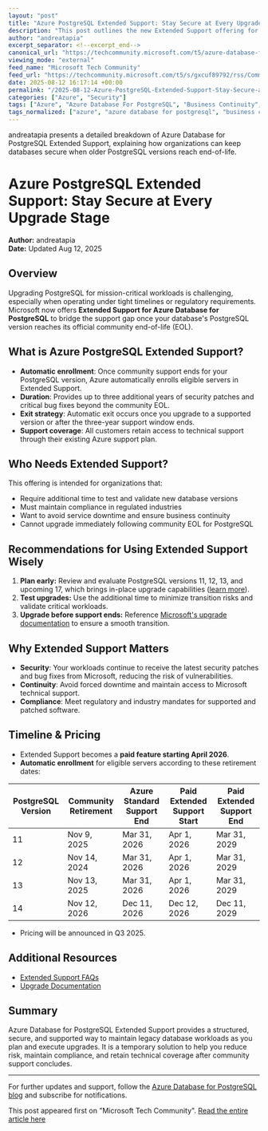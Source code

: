 ```yaml
---
layout: "post"
title: "Azure PostgreSQL Extended Support: Stay Secure at Every Upgrade Stage"
description: "This post outlines the new Extended Support offering for Azure Database for PostgreSQL, providing essential details on how Microsoft helps organizations stay secure and supported even after a PostgreSQL version reaches end-of-life. It covers automatic enrollment, support timelines, eligibility criteria, and actionable guidance for upgrade planning and risk reduction."
author: "andreatapia"
excerpt_separator: <!--excerpt_end-->
canonical_url: "https://techcommunity.microsoft.com/t5/azure-database-for-postgresql/azure-postgresql-extended-support-stay-secure-at-every-stage-of/ba-p/4442283"
viewing_mode: "external"
feed_name: "Microsoft Tech Community"
feed_url: "https://techcommunity.microsoft.com/t5/s/gxcuf89792/rss/Community"
date: 2025-08-12 16:17:14 +00:00
permalink: "/2025-08-12-Azure-PostgreSQL-Extended-Support-Stay-Secure-at-Every-Upgrade-Stage.html"
categories: ["Azure", "Security"]
tags: ["Azure", "Azure Database For PostgreSQL", "Business Continuity", "Cloud Database Management", "Community", "Critical Workloads", "Database Lifecycle", "Database Security", "Downtime Mitigation", "Enterprise Workloads", "Extended Support", "Microsoft Azure", "PostgreSQL Upgrades", "Regulatory Compliance", "Security", "Security Patches", "Technical Support", "Version Retirement"]
tags_normalized: ["azure", "azure database for postgresql", "business continuity", "cloud database management", "community", "critical workloads", "database lifecycle", "database security", "downtime mitigation", "enterprise workloads", "extended support", "microsoft azure", "postgresql upgrades", "regulatory compliance", "security", "security patches", "technical support", "version retirement"]
---
```


andreatapia presents a detailed breakdown of Azure Database for PostgreSQL Extended Support, explaining how organizations can keep databases secure when older PostgreSQL versions reach end-of-life.<!--excerpt_end-->

# Azure PostgreSQL Extended Support: Stay Secure at Every Upgrade Stage

**Author:** andreatapia  
**Date:** Updated Aug 12, 2025

## Overview

Upgrading PostgreSQL for mission-critical workloads is challenging, especially when operating under tight timelines or regulatory requirements. Microsoft now offers **Extended Support for Azure Database for PostgreSQL** to bridge the support gap once your database's PostgreSQL version reaches its official community end-of-life (EOL).

## What is Azure PostgreSQL Extended Support?

- **Automatic enrollment**: Once community support ends for your PostgreSQL version, Azure automatically enrolls eligible servers in Extended Support.
- **Duration**: Provides up to three additional years of security patches and critical bug fixes beyond the community EOL.
- **Exit strategy**: Automatic exit occurs once you upgrade to a supported version or after the three-year support window ends.
- **Support coverage**: All customers retain access to technical support through their existing Azure support plan.

## Who Needs Extended Support?

This offering is intended for organizations that:

- Require additional time to test and validate new database versions
- Must maintain compliance in regulated industries
- Want to avoid service downtime and ensure business continuity
- Cannot upgrade immediately following community EOL for PostgreSQL

## Recommendations for Using Extended Support Wisely

1. **Plan early:** Review and evaluate PostgreSQL versions 11, 12, 13, and upcoming 17, which brings in-place upgrade capabilities ([learn more](https://techcommunity.microsoft.com/blog/adforpostgresql/postgresql-17-general-availability-with-in-place-upgrade-support/4427284)).
2. **Test upgrades:** Use the additional time to minimize transition risks and validate critical workloads.
3. **Upgrade before support ends:** Reference [Microsoft's upgrade documentation](https://learn.microsoft.com/en-us/azure/postgresql/flexible-server/concepts-major-version-upgrade) to ensure a smooth transition.

## Why Extended Support Matters

- **Security**: Your workloads continue to receive the latest security patches and bug fixes from Microsoft, reducing the risk of vulnerabilities.
- **Continuity**: Avoid forced downtime and maintain access to Microsoft technical support.
- **Compliance**: Meet regulatory and industry mandates for supported and patched software.

## Timeline & Pricing

- Extended Support becomes a **paid feature starting April 2026**.
- **Automatic enrollment** for eligible servers according to these retirement dates:

| PostgreSQL Version | Community Retirement | Azure Standard Support End | Paid Extended Support Start | Paid Extended Support End |
| --- | --- | --- | --- | --- |
| 11  | Nov 9, 2025  | Mar 31, 2026 | Apr 1, 2026  | Mar 31, 2029 |
| 12  | Nov 14, 2024 | Mar 31, 2026 | Apr 1, 2026  | Mar 31, 2029 |
| 13  | Nov 13, 2025 | Mar 31, 2026 | Apr 1, 2026  | Mar 31, 2029 |
| 14  | Nov 12, 2026 | Dec 11, 2026 | Dec 12, 2026 | Dec 11, 2029 |

- Pricing will be announced in Q3 2025.

## Additional Resources

- [Extended Support FAQs](https://learn.microsoft.com/en-us/azure/postgresql/flexible-server/concepts-version-policy)
- [Upgrade Documentation](https://learn.microsoft.com/en-us/azure/postgresql/flexible-server/concepts-major-version-upgrade)

## Summary

Azure Database for PostgreSQL Extended Support provides a structured, secure, and supported way to maintain legacy database workloads as you plan and execute upgrades. It is a temporary solution to help you reduce risk, maintain compliance, and retain technical coverage after community support concludes.

---
For further updates and support, follow the [Azure Database for PostgreSQL blog](https://techcommunity.microsoft.com/t5/azure-database-for-postgresql/bg-p/AzureDatabaseforPostgreSQL) and subscribe for notifications.

This post appeared first on "Microsoft Tech Community". [Read the entire article here](https://techcommunity.microsoft.com/t5/azure-database-for-postgresql/azure-postgresql-extended-support-stay-secure-at-every-stage-of/ba-p/4442283)
